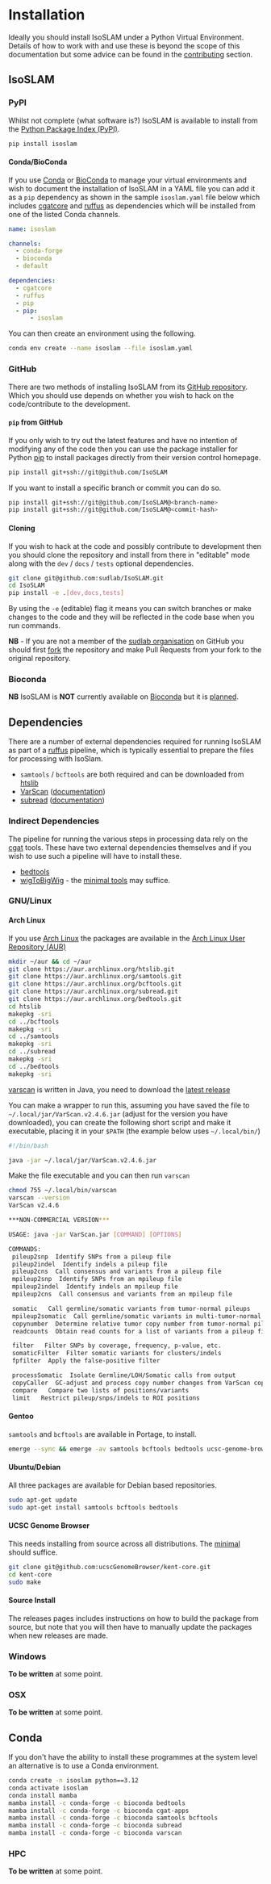 # Installation

Ideally you should install IsoSLAM under a Python Virtual Environment. Details of how to work with and use these is
beyond the scope of this documentation but some advice can be found in the
[contributing](contributing/index.md#virtual-environments) section.

## IsoSLAM

### PyPI

Whilst not complete (what software is?) IsoSLAM is available to install from the [Python Package Index (PyPI)][pypi].

```bash
pip install isoslam
```

#### Conda/BioConda

If you use [Conda][conda] or [BioConda][bioconda] to manage your virtual environments and wish to document the
installation of IsoSLAM in a YAML file you can add it as a `pip` dependency as shown in the sample `isoslam.yaml` file
below which includes [cgatcore][cgat] and [ruffus][ruffus] as dependencies which will be installed from one of the
listed Conda channels.

```yaml
name: isoslam

channels:
  - conda-forge
  - bioconda
  - default

dependencies:
  - cgatcore
  - ruffus
  - pip
  - pip:
      - isoslam
```

You can then create an environment using the following.

```bash
conda env create --name isoslam --file isoslam.yaml
```

### GitHub

There are two methods of installing IsoSLAM from its [GitHub repository][isoslam]. Which you should use depends on
whether you wish to hack on the code/contribute to the development.

#### `pip` from GitHub

If you only wish to try out the latest features and have no intention of modifying any of the code then you can use the
package installer for Python [pip][pip] to install packages directly from their version control homepage.

```bash
pip install git+ssh://git@github.com/IsoSLAM
```

If you want to install a specific branch or commit you can do so.

```bash
pip install git+ssh://git@github.com/IsoSLAM@<branch-name>
pip install git+ssh://git@github.com/IsoSLAM@<commit-hash>
```

#### Cloning

If you wish to hack at the code and possibly contribute to development then you should clone the repository and install
from there in "editable" mode along with the `dev` / `docs` / `tests` optional dependencies.

```bash
git clone git@github.com:sudlab/IsoSLAM.git
cd IsoSLAM
pip install -e .[dev,docs,tests]
```

By using the `-e` (editable) flag it means you can switch branches or make changes to the code and they will be
reflected in the code base when you run commands.

**NB** - If you are not a member of the [sudlab organisation][sudlab] on GitHub you should first [fork][gh_fork] the
repository and make Pull Requests from your fork to the original repository.

### Bioconda

**NB** IsoSLAM is **NOT** currently available on [Bioconda][bioconda] but it is
[planned](https://github.com/sudlab/IsoSLAM/issues/41).

## Dependencies

There are a number of external dependencies required for running IsoSLAM as part of a [ruffus][ruffus] pipeline, which
is typically essential to prepare the files for processing with IsoSlam.

- `samtools` / `bcftools` are both required and can be downloaded from [htslib][htslib]
- [VarScan][varscan] ([documentation][varscan_docs])
- [subread][subread] ([documentation][subread_docs])

### Indirect Dependencies

The pipeline for running the various steps in processing data rely on the [cgat][cgat] tools. These have two external
dependencies themselves and if you wish to use such a pipeline will have to install these.

- [bedtools][bedtools]
- [wigToBigWig][wigtobigwig] - the [minimal tools][wigtobigwig-min] may suffice.

### GNU/Linux

#### Arch Linux

If you use [Arch Linux][arch] the packages are available in the [Arch Linux User Repository (AUR)][aur]

```bash
mkdir ~/aur && cd ~/aur
git clone https://aur.archlinux.org/htslib.git
git clone https://aur.archlinux.org/samtools.git
git clone https://aur.archlinux.org/bcftools.git
git clone https://aur.archlinux.org/subread.git
git clone https://aur.archlinux.org/bedtools.git
cd htslib
makepkg -sri
cd ../bcftools
makepkg -sri
cd ../samtools
makepkg -sri
cd ../subread
makepkg -sri
cd ../bedtools
makepkg -sri
```

[varscan][varscan] is written in Java, you need to download the [latest
release](https://github.com/dkoboldt/varscan/releases)

You can make a wrapper to run this, assuming you have saved the file to `~/.local/jar/VarScan.v2.4.6.jar` (adjust for
the version you have downloaded), you can create the following short script and make it executable, placing it in your
`$PATH` (the example below uses `~/.local/bin/`)

```bash
#!/bin/bash

java -jar ~/.local/jar/VarScan.v2.4.6.jar
```

Make the file executable and you can then run `varscan`

```bash
chmod 755 ~/.local/bin/varscan
varscan --version
VarScan v2.4.6

***NON-COMMERCIAL VERSION***

USAGE: java -jar VarScan.jar [COMMAND] [OPTIONS]

COMMANDS:
 pileup2snp  Identify SNPs from a pileup file
 pileup2indel  Identify indels a pileup file
 pileup2cns  Call consensus and variants from a pileup file
 mpileup2snp  Identify SNPs from an mpileup file
 mpileup2indel  Identify indels an mpileup file
 mpileup2cns  Call consensus and variants from an mpileup file

 somatic   Call germline/somatic variants from tumor-normal pileups
 mpileup2somatic  Call germline/somatic variants in multi-tumor-normal mpileup (beta feature in v2.4.5)
 copynumber  Determine relative tumor copy number from tumor-normal pileups
 readcounts  Obtain read counts for a list of variants from a pileup file

 filter   Filter SNPs by coverage, frequency, p-value, etc.
 somaticFilter  Filter somatic variants for clusters/indels
 fpfilter  Apply the false-positive filter

 processSomatic  Isolate Germline/LOH/Somatic calls from output
 copyCaller  GC-adjust and process copy number changes from VarScan copynumber output
 compare   Compare two lists of positions/variants
 limit   Restrict pileup/snps/indels to ROI positions
```

#### Gentoo

`samtools` and `bcftools` are available in Portage, to install.

```bash
emerge --sync && emerge -av samtools bcftools bedtools ucsc-genome-browser
```

#### Ubuntu/Debian

All three packages are available for Debian based repositories.

```bash
sudo apt-get update
sudo apt-get install samtools bcftools bedtools

```

#### UCSC Genome Browser

This needs installing from source across all distributions. The [minimal][wigtobigwig-min] should suffice.

```bash
git clone git@github.com:ucscGenomeBrowser/kent-core.git
cd kent-core
sudo make
```

#### Source Install

The releases pages includes instructions on how to build the package from source, but note that you will then have to
manually update the packages when new releases are made.

### Windows

**To be written** at some point.

### OSX

**To be written** at some point.

## Conda

If you don't have the ability to install these programmes at the system level an alternative is to use a Conda
environment.

```bash
conda create -n isoslam python==3.12
conda activate isoslam
conda install mamba
mamba install -c conda-forge -c bioconda bedtools
mamba install -c conda-forge -c bioconda cgat-apps
mamba install -c conda-forge -c bioconda samtools bcftools
mamba install -c conda-forge -c bioconda subread
mamba install -c conda-forge -c bioconda varscan
```

### HPC

**To be written** at some point.

[arch]: https://archlinux.org/
[aur]: https://aur.archlinux.org/
[bedtools]: https://bedtools.readthedocs.io/en/latest/
[bioconda]: https://bioconda.github.io/
[cgat]: https://cgat-developers.github.io/cgat-core/
[conda]: https://docs.conda.io/en/latest/
[gh_fork]: https://docs.github.com/en/pull-requests/collaborating-with-pull-requests/working-with-forks/fork-a-repo
[htslib]: https://www.htslib.org/
[isoslam]: https://github.com/sudlab/IsoSLAM
[pip]: https://pip.pypa.io/en/stable/
[pypi]: https://pypi.org/
[ruffus]: http://www.ruffus.org.uk/
[subread]: https://github.com/ShiLab-Bioinformatics/subread
[subread_docs]: https://subread.sourceforge.net/
[sudlab]: https://github.com/sudlab/
[varscan]: https://github.com/dkoboldt/varscan
[varscan_docs]: https://dkoboldt.github.io/varscan/
[wigtobigwig]: https://github.com/ucscGenomeBrowser/kent
[wigtobigwig-min]: https://github.com/ucscGenomeBrowser/kent-core
